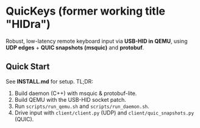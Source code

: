 # QuicKeys (former working title "HIDra")

Robust, low-latency remote keyboard input via **USB-HID in QEMU**, using **UDP edges** + **QUIC snapshots (msquic)** and **protobuf**.

## Quick Start
See **INSTALL.md** for setup. TL;DR:
1) Build daemon (C++) with msquic & protobuf-lite.  
2) Build QEMU with the USB-HID socket patch.  
3) Run `scripts/run_qemu.sh` and `scripts/run_daemon.sh`.  
4) Drive input with `client/client.py` (UDP) and `client/quic_snapshots.py` (QUIC).

